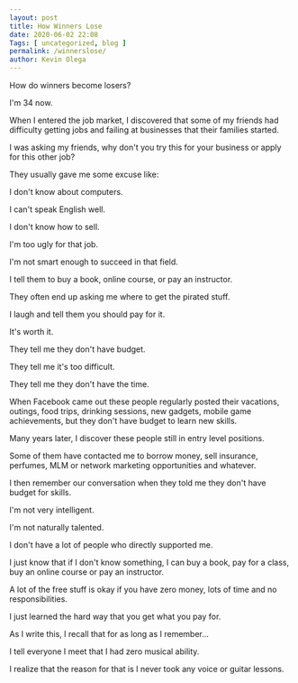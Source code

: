 ```yaml
--- 
layout: post 
title: How Winners Lose
date: 2020-06-02 22:08
Tags: [ uncategorized, blog ]
permalink: /winnerslose/ 
author: Kevin Olega 
--- 
```

How do winners become losers?

I'm 34 now.

When I entered the job market, I discovered that some of my friends had difficulty getting jobs and failing at businesses that their families started.

I was asking my friends, why don't you try this for your business or apply for this other job?

They usually gave me some excuse like:

I don't know about computers.

I can't speak English well.

I don't know how to sell.

I'm too ugly for that job.

I'm not smart enough to succeed in that field.

I tell them to buy a book, online course, or pay an instructor.

They often end up asking me where to get the pirated stuff.

I laugh and tell them you should pay for it.

It's worth it.

They tell me they don't have budget.

They tell me it's too difficult.

They tell me they don't have the time.

When Facebook came out these people regularly posted their vacations, outings, food trips, drinking sessions, new gadgets, mobile game achievements, but they don't have budget to learn new skills.

Many years later, I discover these people still in entry level positions.

Some of them have contacted me to borrow money, sell insurance, perfumes, MLM or network marketing opportunities and whatever.

I then remember our conversation when they told me they don't have budget for skills.

I'm not very intelligent.

I'm not naturally talented.

I don't have a lot of people who directly supported me.

I just know that if I don't know something, I can buy a book, pay for a class, buy an online course or pay an instructor.

A lot of the free stuff is okay if you have zero money, lots of time and no responsibilities.

I just learned the hard way that you get what you pay for.

As I write this, I recall that for as long as I remember...

I tell everyone I meet that I had zero musical ability.

I realize that the reason for that is I never took any voice or guitar lessons.